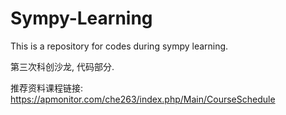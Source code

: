 # Sympy-Learning
This is a repository for codes during sympy learning.


第三次科创沙龙, 代码部分.


推荐资料课程链接:
https://apmonitor.com/che263/index.php/Main/CourseSchedule
